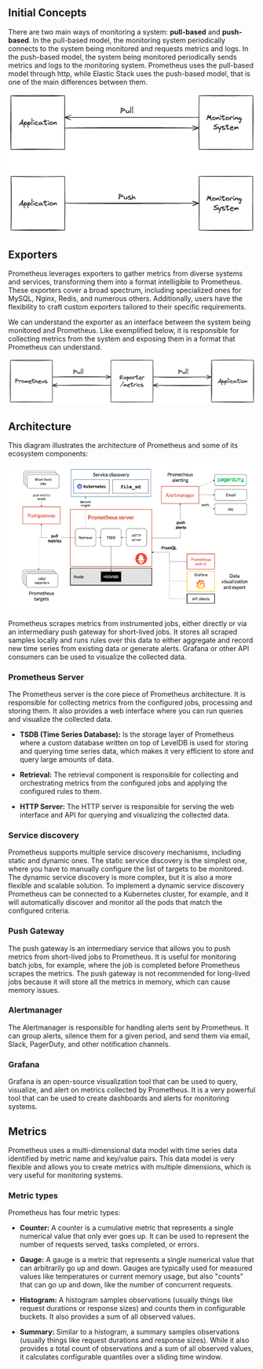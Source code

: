 ## Initial Concepts

There are two main ways of monitoring a system: **pull-based** and **push-based**. In the pull-based model, the monitoring system periodically connects to the system being monitored and requests metrics and logs. In the push-based model, the system being monitored periodically sends metrics and logs to the monitoring system. Prometheus uses the pull-based model through http, while Elastic Stack uses the push-based model, that is one of the main differences between them.

![Push and Pull diagram](./docs/push-pull.png)

## Exporters

Prometheus leverages exporters to gather metrics from diverse systems and services, transforming them into a format intelligible to Prometheus. These exporters cover a broad spectrum, including specialized ones for MySQL, Nginx, Redis, and numerous others. Additionally, users have the flexibility to craft custom exporters tailored to their specific requirements.

We can understand the exporter as an interface between the system being monitored and Prometheus. Like exemplified below, it is responsible for collecting metrics from the system and exposing them in a format that Prometheus can understand.

![Exporter diagram](./docs/exporters.png)

## Architecture

This diagram illustrates the architecture of Prometheus and some of its ecosystem components:

![Prometheus architecture](./docs/prometheus-architecture.png)

Prometheus scrapes metrics from instrumented jobs, either directly or via an intermediary push gateway for short-lived jobs. It stores all scraped samples locally and runs rules over this data to either aggregate and record new time series from existing data or generate alerts. Grafana or other API consumers can be used to visualize the collected data.

### Prometheus Server

The Prometheus server is the core piece of Prometheus architecture. It is responsible for collecting metrics from the configured jobs, processing and storing them. It also provides a web interface where you can run queries and visualize the collected data.

- **TSDB (Time Series Database):** Is the storage layer of Prometheus where a custom database written on top of LevelDB is used for storing and querying time series data, which makes it very efficient to store and query large amounts of data.

- **Retrieval:** The retrieval component is responsible for collecting and orchestrating metrics from the configured jobs and applying the configured rules to them.

- **HTTP Server:** The HTTP server is responsible for serving the web interface and API for querying and visualizing the collected data.

### Service discovery

Prometheus supports multiple service discovery mechanisms, including static and dynamic ones. The static service discovery is the simplest one, where you have to manually configure the list of targets to be monitored. The dynamic service discovery is more complex, but it is also a more flexible and scalable solution. To implement a dynamic service discovery Prometheus can be connected to a Kubernetes cluster, for example, and it will automatically discover and monitor all the pods that match the configured criteria.

### Push Gateway

The push gateway is an intermediary service that allows you to push metrics from short-lived jobs to Prometheus. It is useful for monitoring batch jobs, for example, where the job is completed before Prometheus scrapes the metrics. The push gateway is not recommended for long-lived jobs because it will store all the metrics in memory, which can cause memory issues.

### Alertmanager

The Alertmanager is responsible for handling alerts sent by Prometheus. It can group alerts, silence them for a given period, and send them via email, Slack, PagerDuty, and other notification channels.

### Grafana

Grafana is an open-source visualization tool that can be used to query, visualize, and alert on metrics collected by Prometheus. It is a very powerful tool that can be used to create dashboards and alerts for monitoring systems.

## Metrics

Prometheus uses a multi-dimensional data model with time series data identified by metric name and key/value pairs. This data model is very flexible and allows you to create metrics with multiple dimensions, which is very useful for monitoring systems.

### Metric types

Prometheus has four metric types:

- **Counter:** A counter is a cumulative metric that represents a single numerical value that only ever goes up. It can be used to represent the number of requests served, tasks completed, or errors.

- **Gauge:** A gauge is a metric that represents a single numerical value that can arbitrarily go up and down. Gauges are typically used for measured values like temperatures or current memory usage, but also "counts" that can go up and down, like the number of concurrent requests.

- **Histogram:** A histogram samples observations (usually things like request durations or response sizes) and counts them in configurable buckets. It also provides a sum of all observed values.

- **Summary:** Similar to a histogram, a summary samples observations (usually things like request durations and response sizes). While it also provides a total count of observations and a sum of all observed values, it calculates configurable quantiles over a sliding time window.